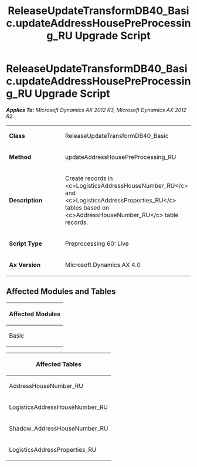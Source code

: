 ﻿---
title: ReleaseUpdateTransformDB40_Basic.updateAddressHousePreProcessing_RU Upgrade Script
TOCTitle: ReleaseUpdateTransformDB40_Basic.updateAddressHousePreProcessing_RU Upgrade Script
ms:assetid: a4777adf-8c4a-e05f-b79b-176804c79f3d
ms:mtpsurl: https://msdn.microsoft.com/en-us/library/JJ736782(v=AX.60)
ms:contentKeyID: 49710213
ms.date: 05/18/2015
mtps_version: v=AX.60
---

# ReleaseUpdateTransformDB40\_Basic.updateAddressHousePreProcessing\_RU Upgrade Script 


_**Applies To:** Microsoft Dynamics AX 2012 R3, Microsoft Dynamics AX 2012 R2_

<table>
<colgroup>
<col style="width: 50%" />
<col style="width: 50%" />
</colgroup>
<tbody>
<tr class="odd">
<td><p><strong>Class</strong></p></td>
<td><p>ReleaseUpdateTransformDB40_Basic</p></td>
</tr>
<tr class="even">
<td><p><strong>Method</strong></p></td>
<td><p>updateAddressHousePreProcessing_RU</p></td>
</tr>
<tr class="odd">
<td><p><strong>Description</strong></p></td>
<td><p>Create records in &lt;c&gt;LogisticsAddressHouseNumber_RU&lt;/c&gt; and &lt;c&gt;LogisticsAddressProperties_RU&lt;/c&gt; tables based on &lt;c&gt;AddressHouseNumber_RU&lt;/c&gt; table records.</p></td>
</tr>
<tr class="even">
<td><p><strong>Script Type</strong></p></td>
<td><p>Preprocessing 60: Live</p></td>
</tr>
<tr class="odd">
<td><p><strong>Ax Version</strong></p></td>
<td><p>Microsoft Dynamics AX 4.0</p></td>
</tr>
</tbody>
</table>


## Affected Modules and Tables

<table>
<colgroup>
<col style="width: 100%" />
</colgroup>
<thead>
<tr class="header">
<th><p>Affected Modules</p></th>
</tr>
</thead>
<tbody>
<tr class="odd">
<td><p>Basic</p></td>
</tr>
</tbody>
</table>


<table>
<colgroup>
<col style="width: 100%" />
</colgroup>
<thead>
<tr class="header">
<th><p>Affected Tables</p></th>
</tr>
</thead>
<tbody>
<tr class="odd">
<td><p>AddressHouseNumber_RU</p></td>
</tr>
<tr class="even">
<td><p>LogisticsAddressHouseNumber_RU</p></td>
</tr>
<tr class="odd">
<td><p>Shadow_AddressHouseNumber_RU</p></td>
</tr>
<tr class="even">
<td><p>LogisticsAddressProperties_RU</p></td>
</tr>
</tbody>
</table>

  



